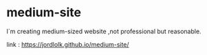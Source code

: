 # medium-site
I´m creating medium-sized website ,not professional but reasonable. 

link : https://jordlolk.github.io/medium-site/
